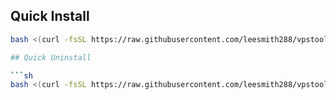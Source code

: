 ## Quick Install

```bash
bash <(curl -fsSL https://raw.githubusercontent.com/leesmith288/vpstools/main/installer.sh)

## Quick Uninstall

```sh
bash <(curl -fsSL https://raw.githubusercontent.com/leesmith288/vpstools/main/uninstall-vpstools.sh)
```
